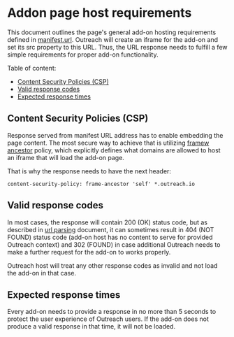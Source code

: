 
<!-- omit in toc -->
# Addon page host requirements

This document outlines the page's general add-on hosting requirements defined in [manifest.url](manifest.md#url). Outreach will create an iframe for the add-on and set its src property to this URL. Thus, the URL response needs to fulfill a few simple requirements for proper add-on functionality.

Table of content:

- [Content Security Policies (CSP)](#content-security-policies-csp)
- [Valid response codes](#valid-response-codes)
- [Expected response times](#expected-response-times)

## Content Security Policies (CSP)

Response served from manifest URL address has to enable embedding the page content. The most secure way to achieve that is utilizing [framew ancestor](https://developer.mozilla.org/en-US/docs/Web/HTTP/Headers/Content-Security-Policy/frame-ancestors) policy, which explicitly defines what domains are allowed to host an iframe that will load the add-on page.

That is why the response needs to have the next header:

```http
content-security-policy: frame-ancestor 'self' *.outreach.io
```

## Valid response codes

In most cases, the response will contain 200 (OK) status code, but as described in [url parsing](URL-parsing.md) document, it can sometimes result in 404 (NOT FOUND) status code (add-on host has no content to serve for provided Outreach context) and 302 (FOUND) in case additional Outreach needs to make a further request for the add-on to works properly.

Outreach host will treat any other response codes as invalid and not load the add-on in that case.

## Expected response times

Every add-on needs to provide a response in no more than 5 seconds to protect the user experience of Outreach users. If the add-on does not produce a valid response in that time, it will not be loaded.
